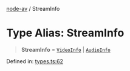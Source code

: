 [node-av](../globals.md) / StreamInfo

# Type Alias: StreamInfo

> **StreamInfo** = [`VideoInfo`](../interfaces/VideoInfo.md) \| [`AudioInfo`](../interfaces/AudioInfo.md)

Defined in: [types.ts:62](https://github.com/seydx/av/blob/f8631fc881b394300b1479f511d55cf1c370a87f/src/api/types.ts#L62)
